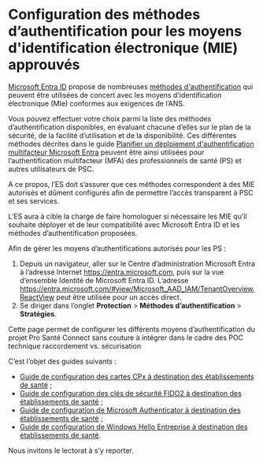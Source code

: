 # Configuration des méthodes d’authentification pour les moyens d'identification électronique (MIE) approuvés 

[Microsoft Entra ID](https://www.microsoft.com/security/business/identity-access/microsoft-entra-id) propose de nombreuses [méthodes d'authentification](https://learn.microsoft.com/fr-fr/entra/identity/authentication/concept-authentication-methods-manage) qui peuvent être utilisées de concert avec les moyens d'identification électronique (MIe) conformes aux exigences de l’ANS. 

Vous pouvez effectuer votre choix parmi la liste des méthodes d’authentification disponibles, en évaluant chacune d’elles sur le plan de la sécurité, de la facilité d’utilisation et de la disponibilité. Ces différentes méthodes décrites dans le guide [Planifier un déploiement d'authentification multifacteur Microsoft Entra](https://learn.microsoft.com/fr-fr/entra/identity/authentication/howto-mfa-getstarted) peuvent être ainsi utilisées pour l’authentification multifacteur (MFA) des professionnels de santé (PS) et autres utilisateurs de PSC.

A ce propos, l’ES doit s’assurer que ces méthodes correspondent à des MIE autorisés et dûment configurés afin de permettre l’accès transparent à PSC et ses services.

L’ES aura à cible la charge de faire homologuer si nécessaire les MIE qu’il souhaite déployer et de leur compatibilité avec Microsoft Entra ID et les méthodes d’authentification proposées.

Afin de gérer les moyens d’authentifications autorisés pour les PS :
1.	Depuis un navigateur, aller sur le Centre d’administration Microsoft Entra à l’adresse Internet https://entra.microsoft.com, puis sur la vue d’ensemble Identité de Microsoft Entra ID. L’adresse https://entra.microsoft.com/#view/Microsoft_AAD_IAM/TenantOverview.ReactView peut être utilisée pour un accès direct.
2.	Se diriger dans l’onglet **Protection** > **Méthodes d’authentification** > **Stratégies**.

Cette page permet de configurer les différents moyens d’authentification du projet Pro Santé Connect sans couture à intégrer dans le cadre des POC technique raccordement vs. sécurisation
  
C’est l’objet des guides suivants :
* [Guide de configuration des cartes CPx à destination des établissements de santé](https://aka.ms/psc_mie_cpx_entraid) ;
* [Guide de configuration des clés de sécurité FIDO2 à destination des établissements de santé](https://aka.ms/psc_mie_fido2_entraid) ;
* [Guide de configuration de Microsoft Authenticator à destination des établissements de santé](https://aka.ms/psc_mie_auth_entraid) ;
* [Guide de configuration de Windows Hello Entreprise à destination des établissements de santé](https://aka.ms/psc_mie_whe_entraid).

Nous invitons le lectorat à s’y reporter.
